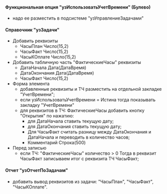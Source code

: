 #### Функциональная опция "узИспользоватьУчетВремени" (Булево)
* надо ее разместить в подсистеме "узУправлениеЗадачами"
#### Справочник "узЗадачи"
* Добавить реквизиты 
   * ЧасыПлан Число(15,2)
   * ЧасыФакт Число(15,2)
   * ЧасыКОплате Число(15,2)
* Добавить табличную часть "ФактическиеЧасы" реквизиты
    * ДатаНачала Дата(ДатаВремя)
    * ДатаОкончания Дата(ДатаВремя)
    * ЧасыФакт Число(15,2)
* Форма элемента
    * добавленные реквизиты и ТЧ разместить на отдельной закладке "УчетВремени";
    * если узИспользоватьУчетВремени = Истина тогда показывать закладку "УчетВремени"
    * для реквизитов в ТЧ: ФактическиеЧасы добавить кнопку "Открытия" по нажатию:
        * для ДатаНачала ставить текущую дату;
        * для ДатаОкончания ставить текущую дату;
        * Для ЧасыФакт считать разницу между ДатаОкончания и ДатаНачала и переводить в количество часов;
        * Комментарий Строка(500)
* Перед записью 
    * если ТЧ: "ФактическиеЧасы" количество > 0 Тогда в реквизит ЧасыФакт записываем итог с реквизита ТЧ ЧасыФакт;

#### Отчет "узОтчетПоЗадачам"
* добавить вывод реквизитов из задачи: "ЧасыПлан", "ЧасыФакт", "ЧасыКОплате".

